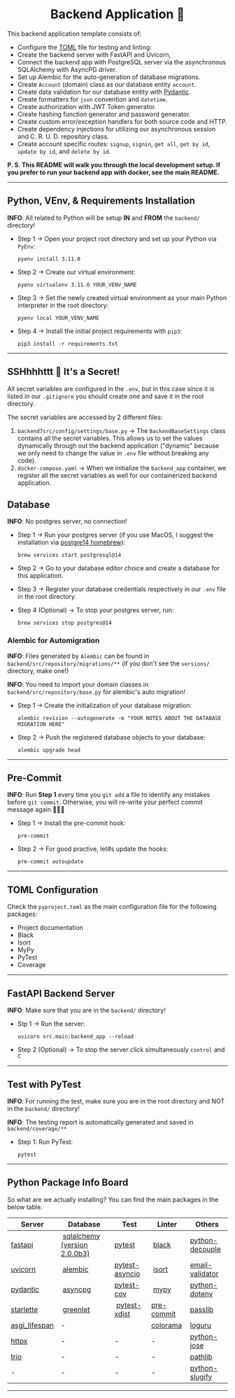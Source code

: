 <h1 align=center><strong>Backend Application 🐍</strong></h1>

This backend application template consists of:

- Configure the [TOML](https://toml.io/en/) file for testing and linting.
- Create the backend server with FastAPI and Uvicorn,
- Connect the backend app with PostgreSQL server via the asynchronous SQLAlchemy with AsyncPG driver.
- Set up Alembic for the auto-generation of database migrations.
- Create `Account` (domain) class as our database entity `account`.
- Create data validation for our database entity with [Pydantic](https://pydantic-docs.helpmanual.io/).
- Create formatters for `json` convention and `datetime`.
- Create authorization with JWT Token generator.
- Create hashing function generator and password generator.
- Create custom error/exception handlers for both source code and HTTP.
- Create dependency injections for utilizing our asynchronous session and C. R. U. D. repository class.
- Create account specific routes: `signup`, `signin`, `get all`, `get by id`, `update by id`, and `delete by id`.

**P. S. This README will walk you through the local development setup. If you prefer to run your backend app with docker, see the main README.**

---

## Python, VEnv, & Requirements Installation

**INFO**: All related to Python will be setup **IN** and **FROM** the `backend/` directory!

- Step 1 $\rightarrow$ Open your project root directory and set up your Python via `PyEnv`:

  ```shell
  pyenv install 3.11.0
  ```

- Step 2 $\rightarrow$ Create our virtual environment:

  ```shell
  pyenv virtualenv 3.11.0 YOUR_VENV_NAME
  ```

- Step 3 $\rightarrow$ Set the newly created virtual environment as your main Python interpreter in the root directory:

  ```shell
  pyenv local YOUR_VENV_NAME
  ```

- Step 4 $\rightarrow$ Install the initial project requirements with `pip3`:

  ```shell
  pip3 install -r requirements.txt
  ```

---

## SSHhhhttt 🤫 It's a Secret!

All secret variables are configured in the `.env`, but in this case since it is listed in our `.gitignore` you should create one and save it in the root directory.

The secret variables are accessed by 2 different files:

1. `backend7src/config/settings/base.py` $\rightarrow$ The `BackendBaseSettings` class contains all the secret variables. This allows us to set the values dynamically through out the backend application ("dynamic" because we only need to change the value in `.env` file without breaking any code).
2. `docker-compose.yaml` $\rightarrow$ When we initialize the `backend_app` container, we register all the secret variables as well for our containerized backend application.

## Database

**INFO**: No postgres server, no connection!

- Step 1 $\rightarrow$ Run your postgres server (if you use MacOS, I suggest the installation via [postgre14 homebrew](https://formulae.brew.sh/formula/postgresql@14)):

  ```shell
  brew services start postgresql@14
  ```

- Step 2 $\rightarrow$ Go to your database editor choice and create a database for this application.

- Step 3 $\rightarrow$ Register your database credentials respectively in our `.env` file in the root directory.

- Step 4 (Optional) $\rightarrow$ To stop your postgres server, run:
  ```shell
  brew services stop postgres@14
  ```

### Alembic for Automigration

**INFO**: Files generated by `Alembic` can be found in `backend/src/repository/migrations/**` (if you don't see the `versions/` directory, make one!)

**INFO**: You need to import your domain classes in `backend/src/repository/base.py` for alembic's auto migration!

- Step 1 $\rightarrow$ Create the initialization of your database migration:

  ```shell
  alembic revision --autogenerate -m "YOUR NOTES ABOUT THE DATABASE MIGRATION HERE"
  ```

- Step 2 $\rightarrow$ Push the registered database objects to your database:
  ```shell
  alembic upgrade head
  ```

---

## Pre-Commit

**INFO**: Run **Step 1** every time you `git add` a file to identify any mistakes before `git commit`. Otherwise, you will re-write your perfect commit message again 👿🤬🤮

- Step 1 $\rightarrow$ Install the pre-commit hook:

  ```shell
  pre-commit
  ```

- Step 2 $\rightarrow$ For good practive, let#s update the hooks:
  ```shell
  pre-commit autoupdate
  ```

---

## TOML Configuration

Check the `pyproject.toml` as the main configuration file for the following packages:

- Project documentation
- Black
- Isort
- MyPy
- PyTest
- Coverage

---

## FastAPI Backend Server

**INFO**: Make sure that you are in the `backend/` directory!

- Stp 1 $\rightarrow$ Run the server:

  ```shell
  uvicorn src.main:backend_app --reload
  ```

- Step 2 (Optional) $\rightarrow$ To stop the server click simultaneously `control` and `C`

---

## Test with PyTest

**INFO**: For running the test, make sure you are in the root directory and NOT in the `backend/` directory!

**INFO**: The testing report is automatically generated and saved in `backend/coverage/**`

- Step 1: Run PyTest:

  ```shell
  pytest
  ```

---

## Python Package Info Board

So what are we actually installing? You can find the main packages in the below table.

| Server                                                        | Database                                                                                       | Test                                                       | Linter                                             | Others                                                       |
| ------------------------------------------------------------- | ---------------------------------------------------------------------------------------------- | ---------------------------------------------------------- | -------------------------------------------------- | ------------------------------------------------------------ |
| [fastapi](https://fastapi.tiangolo.com/)                      |  [sqlalchemy (version 2.0.0b3)](https://docs.sqlalchemy.org/en/20/orm/extensions/asyncio.html) | [pytest](https://docs.pytest.org/en/7.2.x/)                |  [black](https://pypi.org/project/black/)          | [python-decouple](https://pypi.org/project/python-decouple/) |
| [uvicorn](https://www.uvicorn.org/)                           |  [alembic](https://alembic.sqlalchemy.org/en/latest/)                                          | [pytest-asyncio](https://pypi.org/project/pytest-asyncio/) |  [isort](https://pypi.org/project/isort/)          | [email-validator](https://pypi.org/project/email-validator/) |
| [pydantic](https://docs.pydantic.dev/usage/exporting_models/) |  [asyncpg](https://magicstack.github.io/asyncpg/current/)                                      | [pytest-cov](https://pypi.org/project/pytest-cov/)         |  [mypy](https://pypi.org/project/mypy/)            | [python-dotenv](https://pypi.org/project/python-dotenv/)     |
| [starlette](https://www.starlette.io/)                        |  [greenlet](https://pypi.org/project/greenlet/)                                                |  [pytest-xdist](https://pypi.org/project/pytest-xdist/)    | [pre-commit](https://pypi.org/project/pre-commit/) | [passlib](https://passlib.readthedocs.io/en/stable/)         |
| [asgi_lifespan](https://pypi.org/project/asgi-lifespan/)      | -                                                                                              |                                                            | [colorama](https://pypi.org/project/colorama/)     | [loguru](https://github.com/Delgan/loguru)                   |
| [httpx](https://www.python-httpx.org/)                        | -                                                                                              | -                                                          | -                                                  | [python-jose](https://python-jose.readthedocs.io/en/latest/) |
| [trio](https://pypi.org/project/trio/)                        | -                                                                                              | -                                                          | -                                                  | [pathlib](https://pathlib.readthedocs.io/en/pep428/)         |
| \-                                                            | -                                                                                              | -                                                          | -                                                  | [python-slugify](https://pypi.org/project/python-slugify/)   |

---
